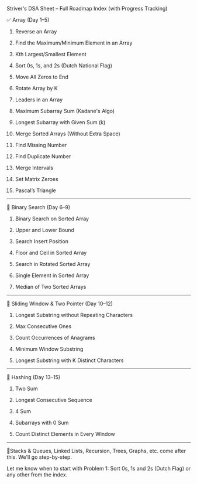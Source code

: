 Striver's DSA Sheet – Full Roadmap Index (with Progress Tracking)

✅ Array (Day 1–5)

1. Reverse an Array


2. Find the Maximum/Minimum Element in an Array


3. Kth Largest/Smallest Element


4. Sort 0s, 1s, and 2s (Dutch National Flag)


5. Move All Zeros to End


6. Rotate Array by K


7. Leaders in an Array


8. Maximum Subarray Sum (Kadane's Algo)


9. Longest Subarray with Given Sum (k)


10. Merge Sorted Arrays (Without Extra Space)


11. Find Missing Number


12. Find Duplicate Number


13. Merge Intervals


14. Set Matrix Zeroes


15. Pascal’s Triangle




---

🔁 Binary Search (Day 6–9)

1. Binary Search on Sorted Array


2. Upper and Lower Bound


3. Search Insert Position


4. Floor and Ceil in Sorted Array


5. Search in Rotated Sorted Array


6. Single Element in Sorted Array


7. Median of Two Sorted Arrays




---

🔄 Sliding Window & Two Pointer (Day 10–12)

1. Longest Substring without Repeating Characters


2. Max Consecutive Ones


3. Count Occurrences of Anagrams


4. Minimum Window Substring


5. Longest Substring with K Distinct Characters




---

🧠 Hashing (Day 13–15)

1. Two Sum


2. Longest Consecutive Sequence


3. 4 Sum


4. Subarrays with 0 Sum


5. Count Distinct Elements in Every Window




---

📍Stacks & Queues, Linked Lists, Recursion, Trees, Graphs, etc. come after this. We'll go step-by-step.

Let me know when to start with Problem 1: Sort 0s, 1s and 2s (Dutch Flag) or any other from the index.


